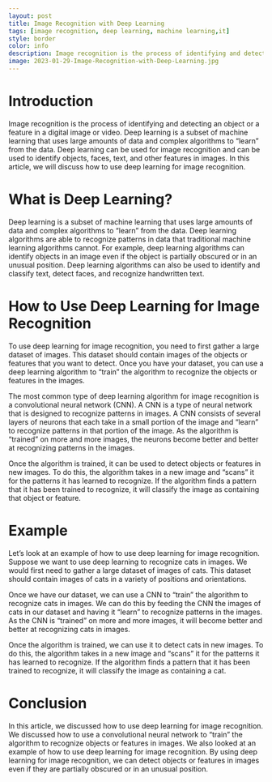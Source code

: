 ```yaml
---
layout: post
title: Image Recognition with Deep Learning
tags: [image recognition, deep learning, machine learning,it]
style: border
color: info
description: Image recognition is the process of identifying and detecting an object or a feature in a digital image or video. Deep learning is a subset of machine learning that uses large amounts of data and complex algorithms to “learn” from the data. Deep learning can be used for image recognition and can be used to identify objects, faces, text, and other features in images. In this article, we will discuss how to use deep learning for image recognition.
image: 2023-01-29-Image-Recognition-with-Deep-Learning.jpg
---
```

# Introduction

Image recognition is the process of identifying and detecting an object or a feature in a digital image or video. Deep learning is a subset of machine learning that uses large amounts of data and complex algorithms to “learn” from the data. Deep learning can be used for image recognition and can be used to identify objects, faces, text, and other features in images. In this article, we will discuss how to use deep learning for image recognition.

# What is Deep Learning?

Deep learning is a subset of machine learning that uses large amounts of data and complex algorithms to “learn” from the data. Deep learning algorithms are able to recognize patterns in data that traditional machine learning algorithms cannot. For example, deep learning algorithms can identify objects in an image even if the object is partially obscured or in an unusual position. Deep learning algorithms can also be used to identify and classify text, detect faces, and recognize handwritten text.

# How to Use Deep Learning for Image Recognition

To use deep learning for image recognition, you need to first gather a large dataset of images. This dataset should contain images of the objects or features that you want to detect. Once you have your dataset, you can use a deep learning algorithm to “train” the algorithm to recognize the objects or features in the images.

The most common type of deep learning algorithm for image recognition is a convolutional neural network (CNN). A CNN is a type of neural network that is designed to recognize patterns in images. A CNN consists of several layers of neurons that each take in a small portion of the image and “learn” to recognize patterns in that portion of the image. As the algorithm is “trained” on more and more images, the neurons become better and better at recognizing patterns in the images.

Once the algorithm is trained, it can be used to detect objects or features in new images. To do this, the algorithm takes in a new image and “scans” it for the patterns it has learned to recognize. If the algorithm finds a pattern that it has been trained to recognize, it will classify the image as containing that object or feature.

# Example

Let’s look at an example of how to use deep learning for image recognition. Suppose we want to use deep learning to recognize cats in images. We would first need to gather a large dataset of images of cats. This dataset should contain images of cats in a variety of positions and orientations. 

Once we have our dataset, we can use a CNN to “train” the algorithm to recognize cats in images. We can do this by feeding the CNN the images of cats in our dataset and having it “learn” to recognize patterns in the images. As the CNN is “trained” on more and more images, it will become better and better at recognizing cats in images.

Once the algorithm is trained, we can use it to detect cats in new images. To do this, the algorithm takes in a new image and “scans” it for the patterns it has learned to recognize. If the algorithm finds a pattern that it has been trained to recognize, it will classify the image as containing a cat.

# Conclusion

In this article, we discussed how to use deep learning for image recognition. We discussed how to use a convolutional neural network to “train” the algorithm to recognize objects or features in images. We also looked at an example of how to use deep learning for image recognition. By using deep learning for image recognition, we can detect objects or features in images even if they are partially obscured or in an unusual position.
